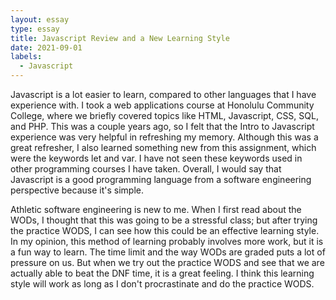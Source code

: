 ```yaml
---
layout: essay
type: essay
title: Javascript Review and a New Learning Style
date: 2021-09-01
labels:
  - Javascript
---
```


Javascript is a lot easier to learn, compared to other languages that I have experience with. I took a web applications course at Honolulu Community College, where we briefly covered topics like HTML, Javascript, CSS, SQL, and PHP. This was a couple years ago, so I felt that the Intro to Javascript experience was very helpful in refreshing my memory. Although this was a great refresher, I also learned something new from this assignment, which were the keywords let and var. I have not seen these keywords used in other programming courses I have taken. Overall, I would say that Javascript is a good programming language from a software engineering perspective because it's simple.

Athletic software engineering is new to me. When I first read about the WODs, I thought that this was going to be a stressful class; but after trying the practice WODS, I can see how this could be an effective learning style. In my opinion, this method of learning probably involves more work, but it is a fun way to learn. The time limit and the way WODs are graded puts a lot of pressure on us. But when we try out the practice WODS and see that we are actually able to beat the DNF time, it is a great feeling. I think this learning style will work as long as I don't procrastinate and do the practice WODS.

